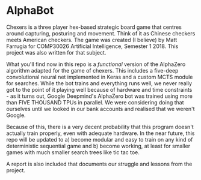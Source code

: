 # AlphaBot

Chexers is a three player hex-based strategic board game that centres around capturing, posturing and movement. Think of it as Chinese checkers meets American checkers. The game was created (I believe) by Matt Farrugia for COMP30026 Artificial Intelligence, Semester 1 2018. This project was also written for that subject.

What you'll find now in this repo is a *functional* version of the AlphaZero algorithm adapted for the game of chexers. This includes a five-deep convolutional neural net implemented in Keras and a custom MCTS module for searches. While the bot trains and everything runs well, we never really got to the point of it playing well because of hardware and time constraints - as it turns out, Google Deepmind's AlphaZero bot was trained using more than FIVE THOUSAND TPUs in parallel. We were considering doing that ourselves until we looked in our bank accounts and realised that we weren't Google.

Because of this, there is a very decent probability that this program doesn't actually train properly, even with adequate hardware. In the near future, this repo will be updated to a) become modular and easy to train on any kind of deterministic sequential game and b) become working, at least for smaller games with much smaller search trees like tic tac toe.

A report is also included that documents our struggle and lessons from the project.
